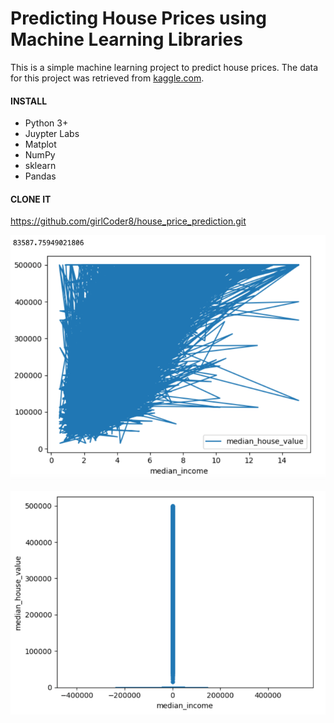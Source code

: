 # Predicting House Prices using Machine Learning Libraries

This is a simple machine learning project to predict house prices. The data for this project was retrieved from [kaggle.com](https://www.kaggle.com/datasets/shibumohapatra/house-price). 

#### INSTALL
- Python 3+
- Juypter Labs
- Matplot
- NumPy
- sklearn
- Pandas

#### CLONE IT
https://github.com/girlCoder8/house_price_prediction.git

![linear.png](images%2Flinear.png)

![scatter.png](images%2Fscatter.png)